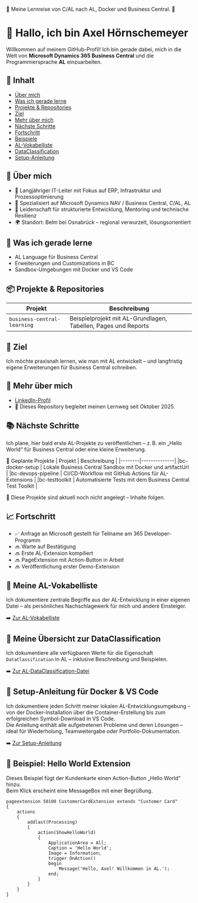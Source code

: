 🚧 Meine Lernreise von C/AL nach AL, Docker und Business Central.  🚧

# 👋 Hallo, ich bin Axel Hörnschemeyer

Willkommen auf meinem GitHub-Profil! Ich bin gerade dabei, mich in die Welt von **Microsoft Dynamics 365 Business Central** und die Programmiersprache **AL** einzuarbeiten.

## 📑 Inhalt

- [Über mich](#-über-mich)
- [Was ich gerade lerne](#-was-ich-gerade-lerne)
- [Projekte & Repositories](#-projekte--repositories)
- [Ziel](#-ziel)
- [Mehr über mich](#-mehr-über-mich)
- [Nächste Schritte](#-nächste-schritte)
- [Fortschritt](#-fortschritt)
- [Beispiele](#-beispiel-hello-world-extension)
- [AL-Vokabelliste](#-meine-al-vokabelliste)
- [DataClassification](#-meine-übersicht-zur-dataclassification)
- [Setup-Anleitung](#-setup-anleitung-für-docker--vs-code)

## 🧠 Über mich

- 💼 Langjähriger IT-Leiter mit Fokus auf ERP, Infrastruktur und Prozessoptimierung  
- 🧰 Spezialisiert auf Microsoft Dynamics NAV / Business Central, C/AL, AL  
- 🧪 Leidenschaft für strukturierte Entwicklung, Mentoring und technische Resilienz  
- 🌍 Standort: Belm bei Osnabrück – regional verwurzelt, lösungsorientiert

## 🚀 Was ich gerade lerne
- AL Language für Business Central
- Erweiterungen und Customizations in BC
- Sandbox-Umgebungen mit Docker und VS Code

## 📦 Projekte & Repositories

| Projekt | Beschreibung |
|--------|--------------|
| `business-central-learning` | Beispielprojekt mit AL-Grundlagen, Tabellen, Pages und Reports |

## 🎯 Ziel
Ich möchte praxisnah lernen, wie man mit AL entwickelt – und langfristig eigene Erweiterungen für Business Central schreiben.

## 🔗 Mehr über mich
- [LinkedIn-Profil](https://www.linkedin.com/in/axel-hörnschemeyer/)
- 📁 Dieses Repository begleitet meinen Lernweg seit Oktober 2025.

## 📚 Nächste Schritte
Ich plane, hier bald erste AL-Projekte zu veröffentlichen – z. B. ein „Hello World“ für Business Central oder eine kleine Erweiterung.

🧪 Geplante Projekte
| Projekt | Beschreibung |
|--------|--------------|
|bc-docker-setup | Lokale Business Central Sandbox mit Docker und artifactUrl |
|bc-devops-pipeline | CI/CD-Workflow mit GitHub Actions für AL-Extensions |
|bc-testtoolkit | Automatisierte Tests mit dem Business Central Test Toolkit |

📌 Diese Projekte sind aktuell noch nicht angelegt – Inhalte folgen.

## 📈 Fortschritt
- ✅ Anfrage an Microsoft gestellt für Teilname am 365 Developer-Programm
- 🔜 Warte auf Bestätigung
- 🔜 Erste AL-Extension kompiliert  
- 🔜 PageExtension mit Action-Button in Arbeit  
- 🔜 Veröffentlichung erster Demo-Extension

## 📘 Meine AL-Vokabelliste

Ich dokumentiere zentrale Begriffe aus der AL-Entwicklung in einer eigenen Datei – als persönliches Nachschlagewerk für mich und andere Einsteiger.

➡️ [Zur AL-Vokabelliste](AL-Vokabelliste.md)

## 🔐 Meine Übersicht zur DataClassification

Ich dokumentiere alle verfügbaren Werte für die Eigenschaft `DataClassification` in AL – inklusive Beschreibung und Beispielen.

➡️ [Zur AL-DataClassification-Datei](AL-DataClassification.md)

## 🧰 Setup-Anleitung für Docker & VS Code

Ich dokumentiere jeden Schritt meiner lokalen AL-Entwicklungsumgebung – von der Docker-Installation über die Container-Erstellung bis zum erfolgreichen Symbol-Download in VS Code.  
Die Anleitung enthält alle aufgetretenen Probleme und deren Lösungen – ideal für Wiederholung, Teamweitergabe oder Portfolio-Dokumentation.

➡️ [Zur Setup-Anleitung](setup-al-dev-env-docker-vscode.md)


## 🧪 Beispiel: Hello World Extension

Dieses Beispiel fügt der Kundenkarte einen Action-Button „Hello World“ hinzu.  
Beim Klick erscheint eine MessageBox mit einer Begrüßung.

```al
pageextension 50100 CustomerCardExtension extends "Customer Card"
{
    actions
    {
        addlast(Processing)
        {
            action(ShowHelloWorld)
            {
                ApplicationArea = All;
                Caption = 'Hello World';
                Image = Information;
                trigger OnAction()
                begin
                    Message('Hello, Axel! Willkommen in AL.');
                end;
            }
        }
    }
}
